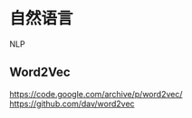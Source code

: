 # 自然语言

NLP

## Word2Vec

https://code.google.com/archive/p/word2vec/
https://github.com/dav/word2vec
